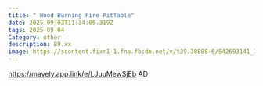 ```yaml
---
title: " Wood Burning Fire PitTable"
date: 2025-09-03T11:34:05.319Z
tags: 2025-09-04
Category: other
description: 89.xx
image: https://scontent.fixr1-1.fna.fbcdn.net/v/t39.30808-6/542693141_10232515175410891_2993287291110598209_n.jpg?stp=dst-jpg_p526x296_tt6&_nc_cat=107&ccb=1-7&_nc_sid=aa7b47&_nc_ohc=usSk046kXVAQ7kNvwFCQWEg&_nc_oc=Adl_9S-2h5rvLkvMBK1IVXMZUYdJBR9H3vkiYuzStoIbSdq_jo0VWg1ZYCYw9mvPf9S_RBW6gX_BO0ar8wdOquus&_nc_zt=23&_nc_ht=scontent.fixr1-1.fna&_nc_gid=vifWLj3RNEPes_Zqw_CafQ&oh=00_AfYL9Gll2QMbFbSBUEFI3QjjkZMiYLVzNyoXWDo-f4n7hQ&oe=68BDFB21
---
```

https://mavely.app.link/e/LJuuMewSjEb    AD